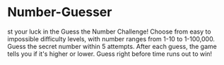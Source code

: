 # Number-Guesser
st your luck in the Guess the Number Challenge! Choose from easy to impossible difficulty levels, with number ranges from 1-10 to 1-100,000. Guess the secret number within 5 attempts. After each guess, the game tells you if it's higher or lower. Guess right before time runs out to win!

